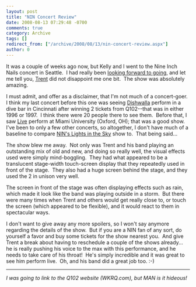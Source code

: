 ```yaml
---
layout: post
title: "NIN Concert Review"
date: 2008-08-13 07:29:48 -0700
comments: true
category: Archive
tags: []
redirect_from: ["/archive/2008/08/13/nin-concert-review.aspx"]
author: 0
---
```

<!-- more -->
<p>It was a couple of weeks ago now, but Kelly and I went to the Nine Inch Nails concert in Seattle.  I had really been <a href="http://blog.jeffhandley.com/archive/2008/06/25/stoked-about-the-nin-concert.aspx" target="_blank">looking forward to going</a>, and let me tell you, <a href="http://en.wikipedia.org/wiki/Trent_Reznor" target="_blank">Trent</a> did not disappoint me one bit.  The show was absolutely amazing.</p>  <p>I must admit, and offer as a disclaimer, that I'm not much of a concert-goer.  I think my last concert before this one was seeing <a href="http://en.wikipedia.org/wiki/Dishwalla" target="_blank">Dishwalla</a> perform in a dive bar in Cincinnati after winning 2 tickets from Q102--that was in either 1996 or 1997.  I think there were 20 people there to see them.  Before that, I saw <a href="http://en.wikipedia.org/wiki/Live_%28band%29" target="_blank">Live</a> perform at Miami University (Oxford, OH); that was a good show.  I've been to only a few other concerts, so altogether, I don't have much of a baseline to compare <a href="http://tour.nin.com/" target="_blank">NIN's Lights in the Sky</a> show to.  That being said...</p>  <p>The show blew me away.  Not only was Trent and his band playing an outstanding mix of old and new, and doing so really well, the visual effects used were simply mind-boggling.  They had what appeared to be a translucent stage-width touch-screen display that they repeatedly used in front of the stage.  They also had a huge screen behind the stage, and they used the 2 in unison very well.</p>  <p>The screen in front of the stage was often displaying effects such as rain, which made it look like the band was playing outside in a storm.  But there were many times when Trent and others would get really close to, or touch the screen (which appeared to be flexible), and it would react to them in spectacular ways.</p>  <p>I don't want to give away any more spoilers, so I won't say anymore regarding the details of the show.  But if you are a NIN fan of any sort, do yourself a favor and buy some tickets for the show nearest you.  And give Trent a break about having to reschedule a couple of the shows already... he is really pushing his voice to the max with this performance, and he needs to take care of his throat!  He's simply incredible and it was great to see him perform live.  Oh, and his band did a great job too. :-)</p>  <hr />  <p><em>I was going to link to the Q102 website (WKRQ.com), but MAN is it hideous!  </em></p>

